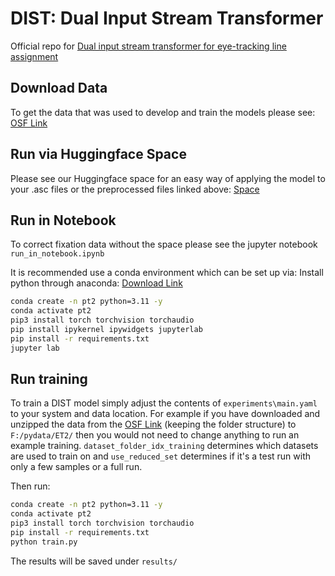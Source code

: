 # DIST: Dual Input Stream Transformer
Official repo for [Dual input stream transformer for eye-tracking line assignment](https://arxiv.org/abs/2311.06095)

## Download Data
To get the data that was used to develop and train the models please see: [OSF Link](https://osf.io/zt9gn)

## Run via Huggingface Space
Please see our Huggingface space for an easy way of applying the model to your .asc files or the preprocessed files linked above:
[Space](https://huggingface.co/spaces/bugroup/Eye_Tracking_Drift_Correction)

## Run in Notebook
To correct fixation data without the space please see the jupyter notebook `run_in_notebook.ipynb`

It is recommended use a conda environment which can be set up via:
Install python through anaconda: [Download Link](https://docs.conda.io/projects/miniconda/en/latest/index.html)

```sh
conda create -n pt2 python=3.11 -y
conda activate pt2
pip3 install torch torchvision torchaudio
pip install ipykernel ipywidgets jupyterlab
pip install -r requirements.txt
jupyter lab
```

## Run training
To train a DIST model simply adjust the contents of `experiments\main.yaml` to your system and data location. For example if you have downloaded and unzipped the data from the [OSF Link](https://osf.io/zt9gn) (keeping the folder structure) to `F:/pydata/ET2/` then you would not need to change anything to run an example training.
`dataset_folder_idx_training` determines which datasets are used to train on and `use_reduced_set` determines if it's a test run with only a few samples or a full run.

Then run:

```sh
conda create -n pt2 python=3.11 -y
conda activate pt2
pip3 install torch torchvision torchaudio
pip install -r requirements.txt
python train.py
```

The results will be saved under `results/`